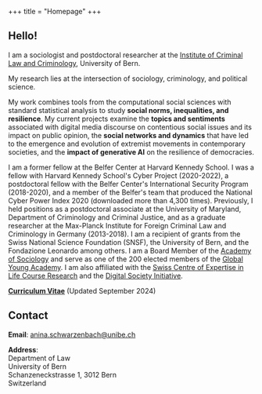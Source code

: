 +++
title = "Homepage"
+++

## Hello!

I am a sociologist and postdoctoral researcher at the [Institute of Criminal Law and Criminology](https://www.krim.unibe.ch), University of Bern. 



My research lies at the intersection of sociology, criminology, and political science. 

My work combines tools from the computational social sciences with standard statistical analysis to study **social norms, inequalities, and resilience**. My current projects examine the **topics and sentiments** associated with digital media discourse on contentious social issues and its impact on public opinion, the **social networks and dynamics** that have led to the emergence and evolution of extremist movements in contemporary societies, and the **impact of generative AI** on the resilience of democracies. 


I am a former fellow at the Belfer Center at Harvard Kennedy School.  I was a fellow with Harvard Kennedy School's Cyber Project (2020-2022), a postdoctoral fellow with the Belfer Center's International Security Program (2018-2020), and a member of the Belfer's team that produced the National Cyber Power Index 2020 (downloaded more than 4,300 times).  Previously, I held positions as a postdoctoral associate at the University of Maryland, Department of Criminology and Criminal Justice, and as a graduate researcher at the Max-Planck Institute for Foreign Criminal Law and Criminology in Germany (2013-2018).
I am a recipient of grants from the Swiss National Science Foundation (SNSF), the University of Bern, and the Fondazione Leonardo among others. I am a Board Member of the [Academy of Sociology](https://www.academy-sociology.net) and serve as one of the 200 elected members of the [Global Young Academy](https://globalyoungacademy.net). I am also affiliated with the [Swiss Centre of Expertise in Life Course Research](https://www.centre-lives.ch/en) and the [Digital Society Initiative](https://democracy.dsi.uzh.ch).

**[Curriculum Vitae](/CV_Anina_Schwarzenbach.pdf)** (Updated September 2024)

<!---__![Curriculum Vitae](/pdf/CV_Anina_Schwarzenbach.pdf")__ (Updated March 2024) ---> 

<!--- __[Curriculum Vitae](/pdf/Rao_CV_latest.pdf")__ (Updated March 2023) --->  



## Contact

__Email__: anina.schwarzenbach@unibe.ch

<!--- __Email__: [anina.schwarzenbach@unibe.ch](anina.schwarzenbach@unibe.ch) --->   
<!--- __Phone__: +1-734-846-7754  --->  
__Address__:  
Department of Law    
University of Bern   
Schanzeneckstrasse 1, 3012 Bern   
Switzerland 

